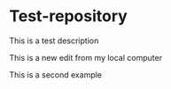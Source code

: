 # Test-repository
This is a test description

This is a new edit from my local computer

This is a second example